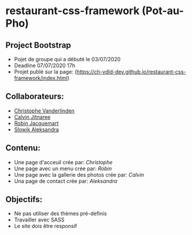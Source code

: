 # restaurant-css-framework (Pot-au-Pho)

## Project Bootstrap

- Pojet de groupe qui a débuté le 03/07/2020 
- Deadline 07/07/2020 17h
- Projet publé sur la page: (https://ch-vdld-dev.github.io/restaurant-css-framework/index.html)


## Collaborateurs: 

- [Christophe Vanderlinden ](https://github.com/ch-vdld-dev)
- [Calvin Jitnaree](https://github.com/Calvin781)
- [Robin Jacquemart](https://github.com/JackRob)
- [Slowik Aleksandra](https://github.com/88aleksandra88)

## Contenu: 

- Une page d'acceuil crée par: *Christophe*
- Une page avec un menu crée par: *Robin*
- Une page avec la gallerie des photos crée par: *Calvin*
- Una page de contact crée par: *Aleksandra*

## Objectifs:

- Ne pas utiliser des thèmes pré-definis
- Travailler avec SASS
- Le site dois être responsif




